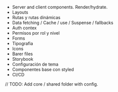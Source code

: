 - Server and client components. Render/hydrate.
- Layouts
- Rutas y rutas dinámicas
- Data fetching / Cache / use / Suspense / fallbacks
- Auth contex
- Permisos por rol y nivel
- Forms
- Tipografia
- Icons
- Barer files
- Storybook
- Configuración de tema
- Componentes base con styled
- CI/CD

// TODO: Add core / shared folder with config.
